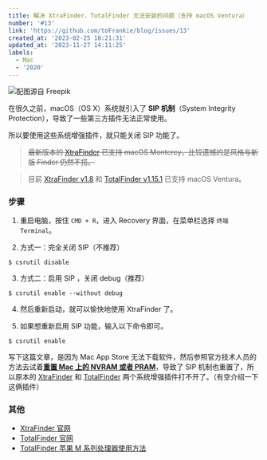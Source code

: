 ```yaml
---
title: 解决 XtraFinder、TotalFinder 无法安装的问题（支持 macOS Ventura）
number: '#13'
link: 'https://github.com/toFrankie/blog/issues/13'
created_at: '2023-02-25 18:21:31'
updated_at: '2023-11-27 14:11:25'
labels:
  - Mac
  - '2020'
---
```

![配图源自 Freepik](https://upload-images.jianshu.io/upload_images/5128488-6645cbcfce786693.jpg?imageMogr2/auto-orient/strip%7CimageView2/2/w/1240)


在很久之前，macOS（OS X）系统就引入了 **SIP 机制**（System Integrity Protection），导致了一些第三方插件无法正常使用。

所以要使用这些系统增强插件，就只能关闭 SIP 功能了。

> ~~最新版本的 [XtraFinder](https://www.trankynam.com/xtrafinder/) 已支持 macOS Monterey，比较遗憾的是风格与新版 Finder 仍然不搭。~~

> 目前 [XtraFinder v1.8](https://www.trankynam.com/xtrafinder/) 和 [TotalFinder v1.15.1](https://totalfinder.binaryage.com/) 已支持 macOS Ventura。

### 步骤

1. 重启电脑，按住 `CMD + R`，进入 Recovery 界面，在菜单栏选择 `终端 Terminal`。

2. 方式一：完全关闭 SIP（不推荐）
```
$ csrutil disable
```
3. 方式二：启用 SIP ，关闭 debug（推荐）
```
$ csrutil enable --without debug
```
4. 然后重新启动，就可以愉快地使用 XtraFinder 了。

5. 如果想重新启用 SIP 功能，输入以下命令即可。
```
$ csrutil enable
```

写下这篇文章，是因为 Mac App Store 无法下载软件，然后参照官方技术人员的方法去试着[**重置 Mac 上的 NVRAM 或者 PRAM**](https://support.apple.com/zh-cn/HT204063)，导致了 SIP 机制也重置了，所以原本的 [XtraFinder](https://www.trankynam.com/xtrafinder/) 和 [TotalFinder](https://totalfinder.binaryage.com/) 两个系统增强插件打不开了。（有空介绍一下这俩插件）

### 其他

* [XtraFinder 官网](https://www.trankynam.com/xtrafinder/)
* [TotalFinder 官网](https://totalfinder.binaryage.com/)
* [TotalFinder 苹果 M 系列处理器使用方法](https://totalfinder.binaryage.com/apple-silicon)

